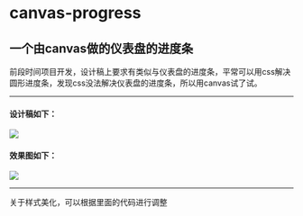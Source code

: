 # canvas-progress
## 一个由canvas做的仪表盘的进度条
前段时间项目开发，设计稿上要求有类似与仪表盘的进度条，平常可以用css解决圆形进度条，发现css没法解决仪表盘的进度条，所以用canvas试了试。

---
#### 设计稿如下：
![](https://github.com/sqh17/cavans-progrss/raw/master/images/设计稿.png)
#### 效果图如下：
![](https://github.com/sqh17/cavans-progrss/raw/master/images/效果图.png)

---
关于样式美化，可以根据里面的代码进行调整
